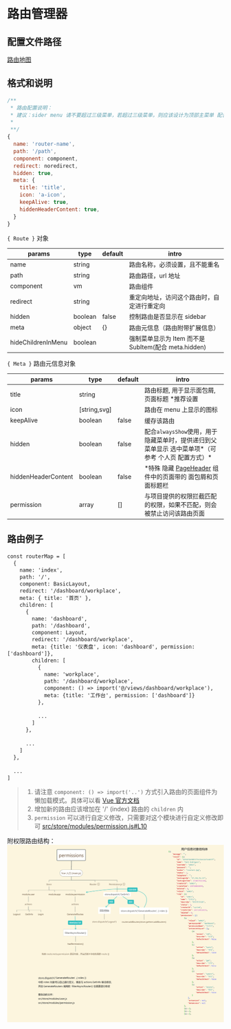 # 路由管理器

## 配置文件路径

[路由地图](./router-map.js)

## 格式和说明

```js
/**
 * 路由配置说明：
 * 建议：sider menu 请不要超过三级菜单，若超过三级菜单，则应该设计为顶部主菜单 配合左侧次级菜单
 *
 **/
{
  name: 'router-name',
  path: '/path',
  component: component,
  redirect: noredirect,
  hidden: true,
  meta: {
    title: 'title',
    icon: 'a-icon',
    keepAlive: true,
    hiddenHeaderContent: true,
  }
}
```

`{ Route }` 对象

| params             | type    | default | intro                                                |
| ------------------ | ------- | ------- | ---------------------------------------------------- |
| name               | string  |         | 路由名称，必须设置，且不能重名                       |
| path               | string  |         | 路由路径，url 地址                                   |
| component          | vm      |         | 路由组件                                             |
| redirect           | string  |         | 重定向地址，访问这个路由时，自定进行重定向           |
| hidden             | boolean | false   | 控制路由是否显示在 sidebar                           |
| meta               | object  | {}      | 路由元信息（路由附带扩展信息）                       |
| hideChildrenInMenu | boolean |         | 强制菜单显示为 Item 而不是 SubItem(配合 meta.hidden) |

`{ Meta }` 路由元信息对象

| params              | type         | default | intro                                                                                                                                                           |
| ------------------- | ------------ | ------- | --------------------------------------------------------------------------------------------------------------------------------------------------------------- |
| title               | string       |         | 路由标题, 用于显示面包屑, 页面标题 \*推荐设置                                                                                                                   |
| icon                | [string,svg] |         | 路由在 menu 上显示的图标                                                                                                                                        |
| keepAlive           | boolean      | false   | 缓存该路由                                                                                                                                                      |
| hidden              | boolean      | false   | 配合`alwaysShow`使用，用于隐藏菜单时，提供递归到父菜单显示 选中菜单项*（可参考 个人页 配置方式）*                                                               |
| hiddenHeaderContent | boolean      | false   | \*特殊 隐藏 [PageHeader](https://github.com/sendya/ant-design-pro-vue/blob/master/src/components/layout/PageHeader.vue#L14) 组件中的页面带的 面包屑和页面标题栏 |
| permission          | array        | []      | 与项目提供的权限拦截匹配的权限，如果不匹配，则会被禁止访问该路由页面                                                                                            |

## 路由例子

```es6
const routerMap = [
  {
    name: 'index',
    path: '/',
    component: BasicLayout,
    redirect: '/dashboard/workplace',
    meta: { title: '首页' },
    children: [
      {
        name: 'dashboard',
        path: '/dashboard',
        component: Layout,
        redirect: '/dashboard/workplace',
        meta: {title: '仪表盘', icon: 'dashboard', permission: ['dashboard']},
        children: [
          {
            name: 'workplace',
            path: '/dashboard/workplace',
            component: () => import('@/views/dashboard/workplace'),
            meta: {title: '工作台', permission: ['dashboard']}
          },

          ...
        ]
      },

      ...
    ]
  },

  ...
]
```

> 1.  请注意 `component: () => import('..')` 方式引入路由的页面组件为 懒加载模式。具体可以看 [Vue 官方文档](https://router.vuejs.org/zh/guide/advanced/lazy-loading.html)
> 2.  增加新的路由应该增加在 '/' (index) 路由的 `children` 内
> 3.  `permission` 可以进行自定义修改，只需要对这个模块进行自定义修改即可 [src/store/modules/permission.js#L10](https://github.com/sendya/ant-design-pro-vue/blob/master/src/store/modules/permission.js#L10)

附权限路由结构：![权限结构](./permissions.png)
